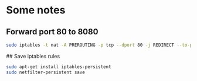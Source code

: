 # Some notes

## Forward port 80 to 8080

```bash
sudo iptables -t nat -A PREROUTING -p tcp --dport 80 -j REDIRECT --to-port 8080
```

## Save iptables rules

```bash
sudo apt-get install iptables-persistent
sudo netfilter-persistent save
```
